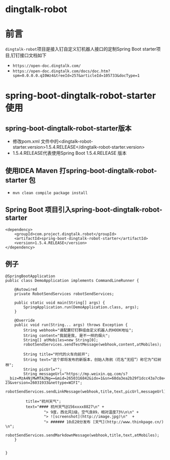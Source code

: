 dingtalk-robot
============

# 前言

`dingtalk-robot`项目是接入钉自定义钉机器人接口的定制Spring Boot starter项目,钉钉接口文档如下
-  `https://open-doc.dingtalk.com/`
-  `https://open-doc.dingtalk.com/docs/doc.htm?spm=0.0.0.0.qI0Wz4&treeId=257&articleId=105733&docType=1`


# spring-boot-dingtalk-robot-starter 使用

## spring-boot-dingtalk-robot-starter版本

-  修改pom.xml 文件中的<dingtalk-robot-starter.version>1.5.4.RELEASE</dingtalk-robot-starter.version>
-  1.5.4.RELEASE代表使用Spring Boot 1.5.4.RELEASE 版本

## 使用IDEA Maven 打spring-boot-dingtalk-robot-starter 包

-  `mvn clean compile package install`

## Spring Boot 项目引入spring-boot-dingtalk-robot-starter

```
<dependency>
	<groupId>com.project.dingtalk.robot</groupId>
	<artifactId>spring-boot-dingtalk-robot-starter</artifactId>
	<version>1.5.4.RELEASE</version>
</dependency>
```

## 例子

```
@SpringBootApplication
public class DemoApplication implements CommandLineRunner {

	@Autowired
	private RobotSendServices robotSendServices;

	public static void main(String[] args) {
		SpringApplication.run(DemoApplication.class, args);
	}

	@Override
	public void run(String... args) throws Exception {
		String webhook="请配置钉钉群组自定义机器人的HOOK地址";
		String content="我就是我, 是不一样的烟火";
		String[] atMobiles=new String[0];
		robotSendServices.sendTestMessage(webhook,content,atMobiles);

		String title="时代的火车向前开";
		String text="这个即将发布的新版本，创始人陈航（花名“无招”）称它为“红树林";
		String picUrl="";
		String messageUrl="https://mp.weixin.qq.com/s?__biz=MzA4NjMwMTA2Ng==&mid=2650316842&idx=1&sn=60da3ea2b29f1dcc43a7c8e4a7c97a16&scene=2&srcid=09189AnRJEdIiWVaKltFzNTw&from=timeline&isappinstalled=0&key=&ascene=2&uin=&devicetype=android-23&version=26031933&nettype=WIFI";
		robotSendServices.sendLinkMessage(webhook,title,text,picUrl,messageUrl);

		 title="杭州天气";
		 text="#### 杭州天气@156xxxx8827\n" +
				 "> 9度，西北风1级，空气良89，相对温度73%\n\n" +
				 "> ![screenshot](http://image.jpg)\n"  +
				 "> ###### 10点20分发布 [天气](http://www.thinkpage.cn/) \n";
		robotSendServices.sendMarkdownMessage(webhook,title,text,atMobiles);
	}


}
```